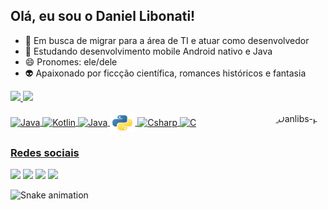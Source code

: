 ## Olá, eu sou o Daniel Libonati!


- 🔭 Em busca de migrar para a área de TI e atuar como desenvolvedor
- 🌱 Estudando desenvolvimento mobile Android nativo e Java
- 😄 Pronomes: ele/dele
- 👽 Apaixonado por ficcção científica, romances históricos e fantasia

<div>
  <a href="https://github.com/danlibs">
  <img height="180cm" src="https://github-readme-stats.vercel.app/api?username=danlibs&show_icons=true&theme=tokyonight&includ_all_commits=true&count_private=true"/>
  <img height="180cm" src="https://github-readme-stats.vercel.app/api/top-langs/?username=danlibs&layout=compact&lang_count=16&theme=tokyonight"/>
</div>
  
<div style="display: inline_block"><br>
  <img align="center" alt="Java"   height="30" width="40" src="https://cdn.jsdelivr.net/gh/devicons/devicon/icons/android/android-original.svg">
  <img align="center" alt="Kotlin" height="30" width="40" src="https://cdn.jsdelivr.net/gh/devicons/devicon/icons/kotlin/kotlin-original.svg">
  <img align="center" alt="Java"   height="30" width="40" src="https://cdn.jsdelivr.net/gh/devicons/devicon/icons/java/java-original.svg">
  <img align="center" alt="Python" height="30" width="40" src="https://raw.githubusercontent.com/devicons/devicon/master/icons/python/python-original.svg">
  <img align="center" alt="Csharp" height="30" width="40" src="https://cdn.jsdelivr.net/gh/devicons/devicon/icons/unity/unity-original.svg">
  <img align="center" alt="C" height="30" width="40" src="https://cdn.jsdelivr.net/gh/devicons/devicon/icons/c/c-original.svg">

  <img align="right" alt="Danlibs-pic" height="150" style="border-radius:50px;" src="https://scontent.fbel1-1.fna.fbcdn.net/v/t1.6435-9/91248323_3621806427893122_5938206742474129408_n.jpg?_nc_cat=111&ccb=1-5&_nc_sid=174925&_nc_eui2=AeH7tN1BpDP0Sm9t-iWzSZax9pbLBm6FSgv2lssGboVKC-L4lDXCNabQWWzJYbBj-k13MA2GVoHPbHXd1uGKmzr4&_nc_ohc=KMGMVDtCMnwAX9YI-Jg&tn=OOLUuHR-nkdWmCvg&_nc_ht=scontent.fbel1-1.fna&oh=00_AT9MHs04bapklX3AKFp7cRdnIUBfSy6j0OVeepms9zKoTg&oe=62182C6D">
</div>

### Redes sociais
          
<div> 
  <a href="https://www.linkedin.com/in/daniel-libonati-gomes/" target="_blank"><img src="https://img.shields.io/badge/-LinkedIn-%230077B5?style=for-the-badge&logo=linkedin&logoColor=white" target="_blank"></a> 
  <a href="https://www.facebook.com/daniel.libonati.16/" target="_blank"><img src="https://img.shields.io/badge/Facebook-1877F2?style=for-the-badge&logo=facebook&logoColor=white" target="_blank"></a> 
  <a href="https://twitter.com/daniel_libonati" target="_blank"><img src="https://img.shields.io/badge/Twitter-1DA1F2?style=for-the-badge&logo=twitter&logoColor=white" target="_blank"></a> 
  <a href = "mailto:danlibs00@gmail.com"><img src="https://img.shields.io/badge/Gmail-D14836?style=for-the-badge&logo=gmail&logoColor=white" target="_blank"></a>
</div>
  
![Snake animation](https://github.com/danlibs/danlibs/blob/output/github-contribution-grid-snake.svg)

